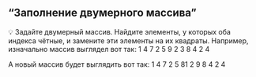 ## “Заполнение двумерного массива”

💡 Задайте двумерный массив. Найдите элементы, у которых оба индекса чётные, и замените эти элементы на их квадраты. 
Например, изначально массив выглядел вот так:
1 4 7 2
5 9 2 3
8 4 2 4

А новый массив будет выглядить вот так: 
1 4 7 2
5 81 2 9 
8 4 2 4
